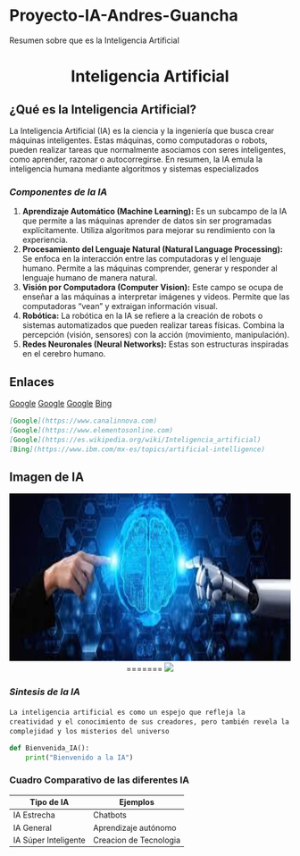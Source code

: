 
# Proyecto-IA-Andres-Guancha
Resumen sobre que es la Inteligencia Artificial
<h1 align="center">Inteligencia Artificial</h1>

## ¿Qué es la Inteligencia Artificial?

La Inteligencia Artificial (IA) es la ciencia y la ingeniería que busca crear máquinas inteligentes. Estas máquinas, como computadoras o robots, pueden realizar tareas que normalmente asociamos con seres inteligentes, como aprender, razonar o autocorregirse. En resumen, la IA emula la inteligencia humana mediante algoritmos y sistemas especializados

### ***Componentes de la IA***

 1.	**Aprendizaje Automático (Machine Learning):** Es un subcampo de la IA que permite a las máquinas aprender de datos sin ser programadas explícitamente. Utiliza algoritmos para mejorar su rendimiento con la experiencia.
2.	**Procesamiento del Lenguaje Natural (Natural Language Processing):** Se enfoca en la interacción entre las computadoras y el lenguaje humano. Permite a las máquinas comprender, generar y responder al lenguaje humano de manera natural.
3.	**Visión por Computadora (Computer Vision):** Este campo se ocupa de enseñar a las máquinas a interpretar imágenes y videos. Permite que las computadoras “vean” y extraigan información visual.
4.	**Robótica:** La robótica en la IA se refiere a la creación de robots o sistemas automatizados que pueden realizar tareas físicas. Combina la percepción (visión, sensores) con la acción (movimiento, manipulación).
5.	**Redes Neuronales (Neural Networks):** Estas son estructuras inspiradas en el cerebro humano.


## Enlaces

[Google](https://www.canalinnova.com)
[Google](https://www.elementosonline.com)
[Google](https://es.wikipedia.org/wiki/Inteligencia_artificia)
[Bing](https://www.ibm.com/mx-es/topics/artificial-intelligence)

```markdown
[Google](https://www.canalinnova.com)
[Google](https://www.elementosonline.com)
[Google](https://es.wikipedia.org/wiki/Inteligencia_artificial)
[Bing](https://www.ibm.com/mx-es/topics/artificial-intelligence)
```
## **Imagen de IA**

<p align="center">
<img src="./Imagenes/Imagen.jpg" height="300">                        
=======
<img src="./Imagenes/Imagen.jpeg" height="300">                        
</p>

### ***Sintesis de la IA*** 
`La inteligencia artificial es como un espejo que refleja la creatividad y el conocimiento de sus creadores, pero también revela la complejidad y los misterios del universo`

```python
def Bienvenida_IA():
    print("Bienvenido a la IA")
```
### **Cuadro Comparativo de las diferentes IA**

| Tipo de IA          |      Ejemplos          | 
|---------------------|------------------------|
| IA Estrecha          |      Chatbots          |
| IA General           |   Aprendizaje autónomo           |
|IA Súper Inteligente          | Creacion de Tecnologia   | 





